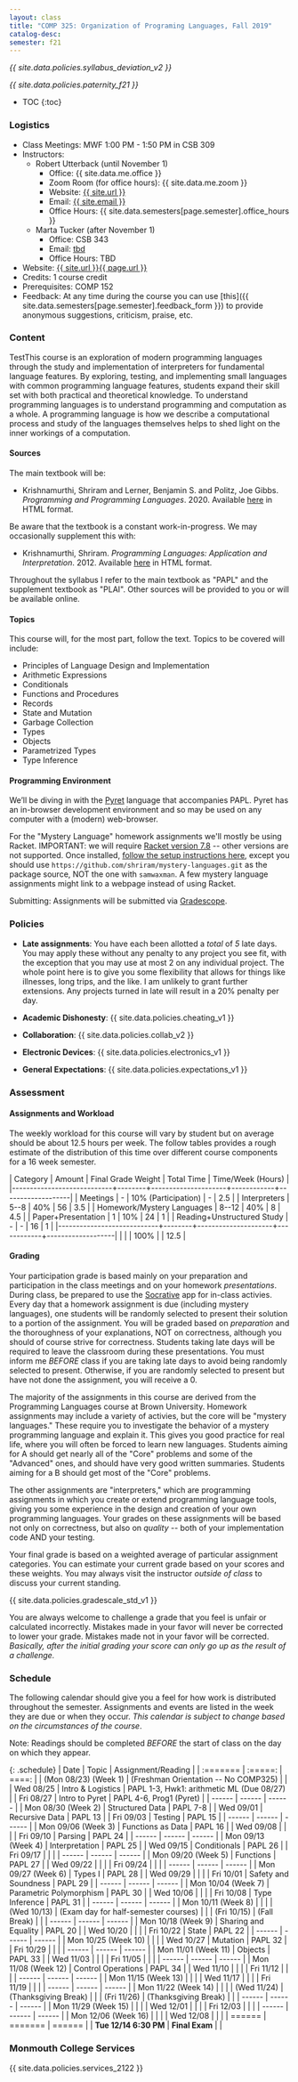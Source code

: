 ```yaml
---
layout: class
title: "COMP 325: Organization of Programing Languages, Fall 2019"
catalog-desc:
semester: f21
---
```


*{{ site.data.policies.syllabus_deviation_v2 }}*

*{{ site.data.policies.paternity_f21 }}*

* TOC
{:toc}

### Logistics

* Class Meetings: MWF 1:00 PM - 1:50 PM in CSB 309
* Instructors: 
  * Robert Utterback (until November 1)
    * Office: {{ site.data.me.office }}
    * Zoom Room (for office hours): {{ site.data.me.zoom }}
    * Website: <a href="{{ site.url }}">{{ site.url }}</a>
    * Email: <a href="mailto:{{ site.email }}">{{ site.email }}</a>
    * Office Hours: {{ site.data.semesters[page.semester].office_hours }}
  * Marta Tucker (after November 1)
    * Office: CSB 343
    * Email: <a href="mailto:tbd">tbd</a>
    * Office Hours: TBD
* Website: <a href="{{ site.url }}{{ page.url }}">{{ site.url }}{{ page.url }}</a>
* Credits: 1 course credit
* Prerequisites: COMP 152
* Feedback: At any time during the course you can use
  [this]({{ site.data.semesters[page.semester].feedback_form }}) to provide
  anonymous suggestions, criticism, praise, etc.

### Content

TestThis course is an exploration of modern programming languages through
the study and implementation of interpreters for fundamental language
features. By exploring, testing, and implementing small languages with
common programming language features, students expand their skill set
with both practical and theoretical knowledge. To understand
programming languages is to understand programming and computation as
a whole. A programming language is how we describe a computational
process and study of the languages themselves helps to shed light on
the inner workings of a computation.

#### Sources

The main textbook will be:

* Krishnamurthi, Shriram and Lerner, Benjamin S. and Politz, Joe
Gibbs. *Programming and Programming Languages*. 2020. Available
[here](http://papl.cs.brown.edu/2020/) in HTML format.

Be aware that the textbook is a constant work-in-progress. We may
occasionally supplement this with:

* Krishnamurthi, Shriram. *Programming Languages: Application and
Interpretation*. 2012. Available
[here](http://cs.brown.edu/courses/cs173/2012/book/) in HTML format.

Throughout the syllabus I refer to the main textbook as "PAPL" and the
supplement textbook as "PLAI". Other sources will be provided to you
or will be available online.

#### Topics

This course will, for the most part, follow the text. Topics to be covered will include:

* Principles of Language Design and Implementation
* Arithmetic Expressions
* Conditionals
* Functions and Procedures
* Records
* State and Mutation
* Garbage Collection
* Types
* Objects
* Parametrized Types
* Type Inference

#### Programming Environment

We’ll be diving in with the [Pyret](https://www.pyret.org) language
that accompanies PAPL. Pyret has an in-browser development environment
and so may be used on any computer with a (modern) web-browser.

For the "Mystery Language" homework assignments we'll mostly be using
Racket. IMPORTANT: we will require [Racket version
7.8](https://download.racket-lang.org/racket-v7.8.html) -- other
versions are not supported. Once installed, [follow the setup
instructions
here](http://cs.brown.edu/courses/cs173/2018/web/mysteries/mystery-setup.xml),
except you should use
`https://github.com/shriram/mystery-languages.git` as the package
source, NOT the one with `samwaxman`. A few mystery language
assignments might link to a webpage instead of using Racket.

Submitting: Assignments will be submitted via
[Gradescope](https://www.gradescope.com/).

### Policies

* **Late assignments**: You have each been allotted a *total* of *5*
late days. You may apply these without any penalty to any project you
see fit, with the exception that you may use at most 2 on any
individual project. The whole point here is to give you some
flexibility that allows for things like illnesses, long trips, and the
like. I am unlikely to grant further extensions. Any projects turned
in late will result in a 20% penalty per day.

* **Academic Dishonesty**: {{ site.data.policies.cheating_v1 }}

* **Collaboration**: {{ site.data.policies.collab_v2 }}

* **Electronic Devices**: {{ site.data.policies.electronics_v1 }}

* **General Expectations**: {{ site.data.policies.expectations_v1 }}

### Assessment

#### Assignments and Workload

The weekly workload for this course will vary by student but on
average should be about 12.5 hours per week. The follow tables
provides a rough estimate of the distribution of this time over
different course components for a 16 week semester.

| Category                   | Amount |  Final Grade Weight | Total Time | Time/Week (Hours) |
|----------------------------+--------+---------------------+------------+-------------------|
| Meetings                   |      - | 10% (Participation) |          - |               2.5 |
| Interpreters               |   5--8 |                 40% |         56 |               3.5 |
| Homework/Mystery Languages |  8--12 |                 40% |          8 |               4.5 |
| Paper+Presentation         |      1 |                 10% |         24 |                 1 |
| Reading+Unstructured Study |      - |                   - |         16 |                 1 |
|----------------------------+--------+---------------------+------------+-------------------|
|                            |        |                100% |            |              12.5 |

#### Grading

Your participation grade is based mainly on your preparation and
participation in the class meetings and on your homework
*presentations*. During class, be prepared to use the
[Socrative](socrative.com) app for in-class activies. Every day that a
homework assignment is due (including mystery languages), one students
will be randomly selected to present their solution to a portion of
the assignment. You will be graded based on *preparation* and the
thoroughness of your explanations, NOT on correctness, although you
should of course strive for correctness. Students taking late days
will be required to leave the classroom during these
presentations. You must inform me *BEFORE* class if you are taking
late days to avoid being randomly selected to present. Otherwise, if
you are randomly selected to present but have not done the assignment,
you will receive a 0.

The majority of the assignments in this course are derived from the
Programming Languages course at Brown University. Homework assignments
may include a variety of activies, but the core will be "mystery
languages." These require you to investigate the behavior of a mystery
programming language and explain it. This gives you good practice for
real life, where you will often be forced to learn new
languages. Students aiming for A should get nearly all of the "Core"
problems and some of the "Advanced" ones, and should have very good
written summaries. Students aiming for a B should get most of the
"Core" problems.

The other assignments are "interpreters," which are programming
assignments in which you create or extend programming language tools,
giving you some experience in the design and creation of your own
programming languages. Your grades on these assignments will be based
not only on correctness, but also on *quality* -- both of your
implementation code AND your testing.

Your final grade is based on a weighted average of particular
assignment categories. You can estimate your current grade based on
your scores and these weights. You may always visit the instructor
*outside of class* to discuss your current standing.

{{ site.data.policies.gradescale_std_v1 }}

You are always welcome to challenge a grade that you feel is unfair or
calculated incorrectly. Mistakes made in your favor will never be
corrected to lower your grade. Mistakes made not in your favor will be
corrected. *Basically, after the initial grading your score can only
go up as the result of a challenge.*

### Schedule
The following calendar should give you a feel for how work is
distributed throughout the semester. Assignments and events are listed
in the week they are due or when they occur. *This calendar is subject
to change based on the circumstances of the course*.

Note: Readings should be completed *BEFORE* the start of class on the
day on which they appear.

{: .schedule}
| Date                  | Topic                                | Assignment/Reading                        |
| :=======              | :=====:                              | ====:                                     |
| (Mon 08/23) (Week 1)  | (Freshman Orientation -- No COMP325) |                                           |
| Wed 08/25             | Intro & Logistics                    | PAPL 1-3, Hwk1: arithmetic ML (Due 08/27) |
| Fri 08/27             | Intro to Pyret                       | PAPL 4-6, Prog1 (Pyret)                   |
| ------                | ------                               | ------                                    |
| Mon 08/30 (Week 2)    | Structured Data                      | PAPL 7-8                                  |
| Wed 09/01             | Recursive Data                       | PAPL 13                                   |
| Fri 09/03             | Testing                              | PAPL 15                                   |
| ------                | ------                               | ------                                    |
| Mon 09/06 (Week 3)    | Functions as Data                    | PAPL 16                                   |
| Wed 09/08             |                                      |                                           |
| Fri 09/10             | Parsing                              | PAPL 24                                   |
| ------                | ------                               | ------                                    |
| Mon 09/13 (Week 4)    | Interpretation                       | PAPL 25                                   |
| Wed 09/15             | Conditionals                         | PAPL 26                                   |
| Fri 09/17             |                                      |                                           |
| ------                | ------                               | ------                                    |
| Mon 09/20 (Week 5)    | Functions                            | PAPL 27                                   |
| Wed 09/22             |                                      |                                           |
| Fri 09/24             |                                      |                                           |
| ------                | ------                               | ------                                    |
| Mon 09/27 (Week 6)    | Types I                              | PAPL 28                                   |
| Wed 09/29             |                                      |                                           |
| Fri 10/01             | Safety and Soundness                 | PAPL 29                                   |
| ------                | ------                               | ------                                    |
| Mon 10/04 (Week 7)    | Parametric Polymorphism              | PAPL 30                                   |
| Wed 10/06             |                                      |                                           |
| Fri 10/08             | Type Inference                       | PAPL 31                                   |
| ------                | ------                               | ------                                    |
| Mon 10/11 (Week 8)    |                                      |                                           |
| (Wed 10/13)           | (Exam day for half-semester courses) |                                           |
| (Fri 10/15)           | (Fall Break)                         |                                           |
| ------                | ------                               | ------                                    |
| Mon 10/18 (Week 9)    | Sharing and Equality                 | PAPL 20                                   |
| Wed 10/20             |                                      |                                           |
| Fri 10/22             | State                                | PAPL 22                                   |
| ------                | ------                               | ------                                    |
| Mon 10/25 (Week 10)   |                                      |                                           |
| Wed 10/27             | Mutation                             | PAPL 32                                   |
| Fri 10/29             |                                      |                                           |
| ------                | ------                               | ------                                    |
| Mon 11/01 (Week 11)   | Objects                              | PAPL 33                                   |
| Wed 11/03             |                                      |                                           |
| Fri 11/05             |                                      |                                           |
| ------                | ------                               | ------                                    |
| Mon 11/08 (Week 12)   | Control Operations                   | PAPL 34                                   |
| Wed 11/10             |                                      |                                           |
| Fri 11/12             |                                      |                                           |
| ------                | ------                               | ------                                    |
| Mon 11/15 (Week 13)   |                                      |                                           |
| Wed 11/17             |                                      |                                           |
| Fri 11/19             |                                      |                                           |
| ------                | ------                               | ------                                    |
| Mon 11/22 (Week 14)   |                                      |                                           |
| (Wed 11/24)           | (Thanksgiving Break)                 |                                           |
| (Fri 11/26)           | (Thanksgiving Break)                 |                                           |
| ------                | ------                               | ------                                    |
| Mon 11/29 (Week 15)   |                                      |                                           |
| Wed 12/01             |                                      |                                           |
| Fri 12/03             |                                      |                                           |
| ------                | ------                               | ------                                    |
| Mon 12/06 (Week 16)   |                                      |                                           |
| Wed 12/08             |                                      |                                           |
| ======                | =======                              | ======                                    |
| **Tue 12/14 6:30 PM** | **Final Exam**                       |                                           |

### Monmouth College Services

{{ site.data.policies.services_2122 }}

<!-- Local Variables: -->
<!-- eval: (orgtbl-mode) -->
<!-- End: -->
